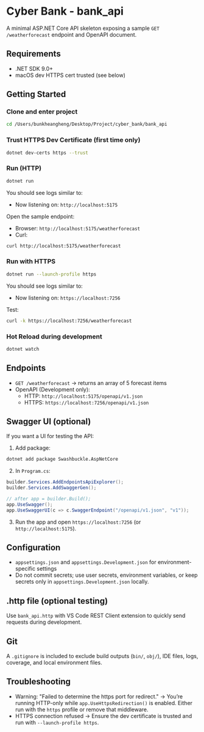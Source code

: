 # Cyber Bank - bank_api

A minimal ASP.NET Core API skeleton exposing a sample `GET /weatherforecast` endpoint and OpenAPI document.

## Requirements
- .NET SDK 9.0+
- macOS dev HTTPS cert trusted (see below)

## Getting Started

### Clone and enter project
```bash
cd /Users/bunkheangheng/Desktop/Project/cyber_bank/bank_api
```

### Trust HTTPS Dev Certificate (first time only)
```bash
dotnet dev-certs https --trust
```

### Run (HTTP)
```bash
dotnet run
```
You should see logs similar to:
- Now listening on: `http://localhost:5175`

Open the sample endpoint:
- Browser: `http://localhost:5175/weatherforecast`
- Curl:
```bash
curl http://localhost:5175/weatherforecast
```

### Run with HTTPS
```bash
dotnet run --launch-profile https
```
You should see logs similar to:
- Now listening on: `https://localhost:7256`

Test:
```bash
curl -k https://localhost:7256/weatherforecast
```

### Hot Reload during development
```bash
dotnet watch
```

## Endpoints
- `GET /weatherforecast` → returns an array of 5 forecast items
- OpenAPI (Development only):
  - HTTP: `http://localhost:5175/openapi/v1.json`
  - HTTPS: `https://localhost:7256/openapi/v1.json`

## Swagger UI (optional)
If you want a UI for testing the API:
1. Add package:
```bash
dotnet add package Swashbuckle.AspNetCore
```
2. In `Program.cs`:
```csharp
builder.Services.AddEndpointsApiExplorer();
builder.Services.AddSwaggerGen();

// after app = builder.Build();
app.UseSwagger();
app.UseSwaggerUI(c => c.SwaggerEndpoint("/openapi/v1.json", "v1"));
```
3. Run the app and open `https://localhost:7256` (or `http://localhost:5175`).

## Configuration
- `appsettings.json` and `appsettings.Development.json` for environment-specific settings
- Do not commit secrets; use user secrets, environment variables, or keep secrets only in `appsettings.Development.json` locally.

## .http file (optional testing)
Use `bank_api.http` with VS Code REST Client extension to quickly send requests during development.

## Git
A `.gitignore` is included to exclude build outputs (`bin/`, `obj/`), IDE files, logs, coverage, and local environment files.

## Troubleshooting
- Warning: "Failed to determine the https port for redirect." → You’re running HTTP-only while `app.UseHttpsRedirection()` is enabled. Either run with the `https` profile or remove that middleware.
- HTTPS connection refused → Ensure the dev certificate is trusted and run with `--launch-profile https`.
